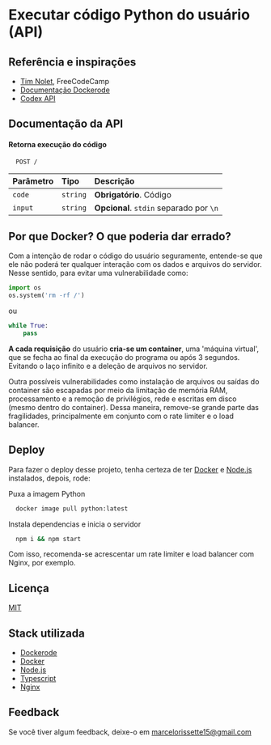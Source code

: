 
# Executar código Python do usuário (API)




## Referência e inspirações

- [Tim Nolet](https://www.freecodecamp.org/news/running-untrusted-javascript-as-a-saas-is-hard-this-is-how-i-tamed-the-demons-973870f76e1c/), FreeCodeCamp
- [Documentação Dockerode](https://github.com/apocas/dockerode)
- [Codex API](https://github.com/Jaagrav/CodeX-API)

## Documentação da API

#### Retorna execução do código

```http
  POST /
```

| Parâmetro   | Tipo       | Descrição                           |
| :---------- | :--------- | :---------------------------------- |
| `code` | `string` | **Obrigatório**. Código|
| `input` | `string` | **Opcional**. `stdin` separado por `\n`|


## Por que Docker? O que poderia dar errado?

Com a intenção de rodar o código do usuário seguramente, entende-se que ele não poderá ter qualquer interação com os dados e arquivos do servidor.
Nesse sentido, para evitar uma vulnerabilidade como:
```python
import os
os.system('rm -rf /')
```
ou 
```python
while True: 
    pass
```
**A cada requisição** do usuário **cria-se um container**, uma 'máquina virtual', que se fecha ao final da execução do programa ou após 3 segundos.
Evitando o laço infinito e a deleção de arquivos no servidor.
  
  Outra possíveis vulnerabilidades como instalação de arquivos ou saídas do container são escapadas por meio da limitação de memória RAM, processamento e a remoção de privilégios, rede e escritas em disco (mesmo dentro do container). 
  Dessa maneira, remove-se grande parte das fragilidades, principalmente em conjunto com o rate limiter e o load balancer.

## Deploy

Para fazer o deploy desse projeto, tenha certeza de ter [Docker](https://www.docker.com/) e [Node.js](https://nodejs.org/en/) instalados, depois, rode:

Puxa a imagem Python
```bash
  docker image pull python:latest
```
Instala dependencias e inicia o servidor
```bash
  npm i && npm start
```

Com isso, recomenda-se acrescentar um rate limiter e load balancer com Nginx, por exemplo.



## Licença

[MIT](https://choosealicense.com/licenses/mit/)


## Stack utilizada

- [Dockerode](https://github.com/apocas/dockerode)
- [Docker](https://www.docker.com/)
- [Node.js](https://nodejs.org/)
- [Typescript](https://www.typescriptlang.org/)
- [Nginx](https://www.nginx.com/)


## Feedback

Se você tiver algum feedback, deixe-o em marcelorissette15@gmail.com

